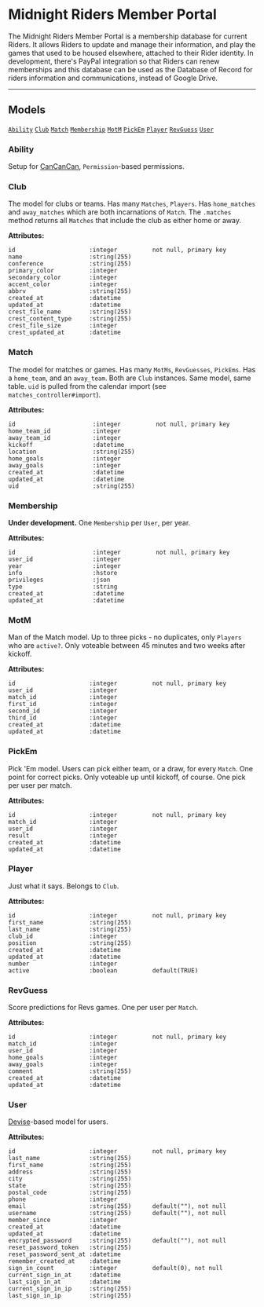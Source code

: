 # Midnight Riders Member Portal

The Midnight Riders Member Portal is a membership database for current Riders. It allows Riders
to update and manage their information, and play the games that used to be housed elsewhere, attached
to their Rider identity. In development, there's PayPal integration so that Riders can renew memberships
and this database can be used as the Database of Record for riders information and communications,
instead of Google Drive.

----

## Models

[`Ability`](#markdown-header-ability)
[`Club`](#markdown-header-club)
[`Match`](#markdown-header-match)
[`Membership`](#markdown-header-membership)
[`MotM`](#markdown-header-motm)
[`PickEm`](#markdown-header-pickem)
[`Player`](#markdown-header-player)
[`RevGuess`](#markdown-header-revguess)
[`User`](#markdown-header-user)

### Ability

Setup for [CanCanCan](https://github.com/CanCanCommunity/cancancan), `Permission`-based permissions.

### Club

The model for clubs or teams. Has many `Matches`, `Players`. Has `home_matches` and `away_matches`
which are both incarnations of `Match`. The `.matches` method returns all `Matches` that include
the club as either home or away.

**Attributes:**

    id                     :integer          not null, primary key
    name                   :string(255)
    conference             :string(255)
    primary_color          :integer
    secondary_color        :integer
    accent_color           :integer
    abbrv                  :string(255)
    created_at             :datetime
    updated_at             :datetime
    crest_file_name        :string(255)
    crest_content_type     :string(255)
    crest_file_size        :integer
    crest_updated_at       :datetime

### Match

The model for matches or games. Has many `MotMs`, `RevGuesses`, `PickEms`. Has a `home_team`,
and an `away_team`. Both are `Club` instances. Same model, same table. `uid` is pulled from
the calendar import (see `matches_controller#import`).

**Attributes:**

    id                      :integer          not null, primary key
    home_team_id            :integer
    away_team_id            :integer
    kickoff                 :datetime
    location                :string(255)
    home_goals              :integer
    away_goals              :integer
    created_at              :datetime
    updated_at              :datetime
    uid                     :string(255)

### Membership

**Under development.** One `Membership` per `User`, per year.

**Attributes:**

    id                      :integer          not null, primary key
    user_id                 :integer
    year                    :integer
    info                    :hstore
    privileges              :json
    type                    :string
    created_at              :datetime
    updated_at              :datetime

### MotM

Man of the Match model. Up to three picks - no duplicates, only `Players` who are `active?`.
Only voteable between 45 minutes and two weeks after kickoff. 

**Attributes:**

    id                     :integer          not null, primary key
    user_id                :integer
    match_id               :integer
    first_id               :integer
    second_id              :integer
    third_id               :integer
    created_at             :datetime
    updated_at             :datetime

### PickEm

Pick 'Em model. Users can pick either team, or a draw, for every `Match`. One point for correct
picks. Only voteable up until kickoff, of course. One pick per user per match.

**Attributes:**

    id                     :integer          not null, primary key
    match_id               :integer
    user_id                :integer
    result                 :integer
    created_at             :datetime
    updated_at             :datetime

### Player

Just what it says. Belongs to `Club`.

**Attributes:**

    id                     :integer          not null, primary key
    first_name             :string(255)
    last_name              :string(255)
    club_id                :integer
    position               :string(255)
    created_at             :datetime
    updated_at             :datetime
    number                 :integer
    active                 :boolean          default(TRUE)

### RevGuess

Score predictions for Revs games. One per user per `Match`.

**Attributes:**

    id                     :integer          not null, primary key
    match_id               :integer
    user_id                :integer
    home_goals             :integer
    away_goals             :integer
    comment                :string(255)
    created_at             :datetime
    updated_at             :datetime

### User

[Devise](https://github.com/plataformatec/devise)-based model for users.

**Attributes:**

    id                     :integer          not null, primary key
    last_name              :string(255)
    first_name             :string(255)
    address                :string(255)
    city                   :string(255)
    state                  :string(255)
    postal_code            :string(255)
    phone                  :integer
    email                  :string(255)      default(""), not null
    username               :string(255)      default(""), not null
    member_since           :integer
    created_at             :datetime
    updated_at             :datetime
    encrypted_password     :string(255)      default(""), not null
    reset_password_token   :string(255)
    reset_password_sent_at :datetime
    remember_created_at    :datetime
    sign_in_count          :integer          default(0), not null
    current_sign_in_at     :datetime
    last_sign_in_at        :datetime
    current_sign_in_ip     :string(255)
    last_sign_in_ip        :string(255)